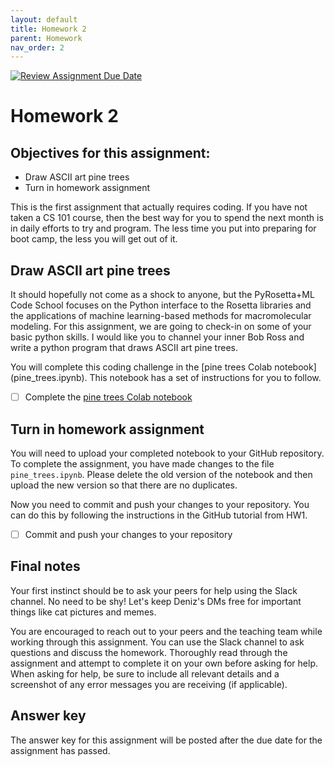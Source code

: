 ```yaml
---
layout: default
title: Homework 2
parent: Homework
nav_order: 2
---
```


[![Review Assignment Due Date](https://classroom.github.com/assets/deadline-readme-button-24ddc0f5d75046c5622901739e7c5dd533143b0c8e959d652212380cedb1ea36.svg)](https://classroom.github.com/a/3ZgwMM4l)
# Homework 2

## Objectives for this assignment:
* Draw ASCII art pine trees
* Turn in homework assignment


This is the first assignment that actually requires coding. If you have not taken a CS 101 course, then the best way for you to spend the next month is in daily efforts to try and program. The less time you put into preparing for boot camp, the less you will get out of it.


## Draw ASCII art pine trees

It should hopefully not come as a shock to anyone, but the PyRosetta+ML Code School focuses on the Python interface to the Rosetta libraries and the applications of machine learning-based methods for macromolecular modeling. For this assignment, we are going to check-in on some of your basic python skills. I would like you to channel your inner Bob Ross and write a python program that draws ASCII art pine trees.

You will complete this coding challenge in the [pine trees Colab notebook] (pine_trees.ipynb). This notebook has a set of instructions for you to follow.

* [ ] Complete the [pine trees Colab notebook](pine_trees.ipynb)

## Turn in homework assignment

You will need to upload your completed notebook to your GitHub repository. To complete the assignment, you have made changes to the file `pine_trees.ipynb`.  Please delete the old version of the notebook and then upload the new version so that there are no duplicates.

Now you need to commit and push your changes to your repository. You can do this by following the instructions in the GitHub tutorial from HW1. 

* [ ] Commit and push your changes to your repository

## Final notes

Your first instinct should be to ask your peers for help using the Slack channel. No need to be shy! Let's keep Deniz's DMs free for important things like cat pictures and memes.

You are encouraged to reach out to your peers and the teaching team while working through this assignment. You can use the Slack channel to ask questions and discuss the homework. Thoroughly read through the assignment and attempt to complete it on your own before asking for help. When asking for help, be sure to include all relevant details and a screenshot of any error messages you are receiving (if applicable). 

## Answer key

The answer key for this assignment will be posted after the due date for the assignment has passed.
